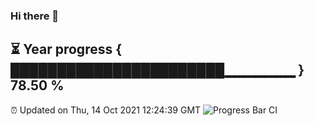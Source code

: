 ### Hi there 👋
⏳ Year progress { ███████████████████████▁▁▁▁▁▁▁ } 78.50 %
---
⏰ Updated on Thu, 14 Oct 2021 12:24:39 GMT
![Progress Bar CI](https://github.com/liununu/liununu/workflows/Progress%20Bar%20CI/badge.svg)
